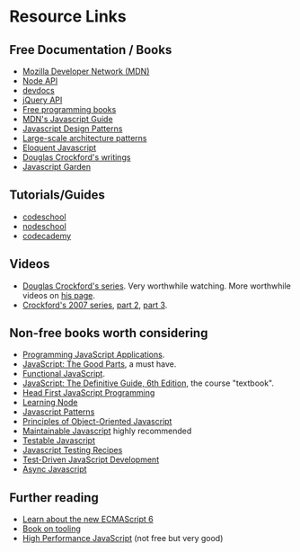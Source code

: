 # Resource Links

## Free Documentation / Books

- [Mozilla Developer Network (MDN)](https://developer.mozilla.org/en-US/)
- [Node API](http://nodejs.org/api/)
- [devdocs](http://devdocs.io/)
- [jQuery API](http://api.jquery.com/)
- [Free programming books](https://github.com/vhf/free-programming-books/blob/master/free-programming-books.md)
- [MDN's Javascript Guide](https://developer.mozilla.org/en-US/docs/Web/JavaScript/Guide)
- [Javascript Design Patterns](http://www.addyosmani.com/resources/essentialjsdesignpatterns/book/)
- [Large-scale architecture patterns](http://addyosmani.com/largescalejavascript/)
- [Eloquent Javascript](http://eloquentjavascript.net/)
- [Douglas Crockford's writings](http://www.crockford.com/javascript/)
- [Javascript Garden](http://bonsaiden.github.io/JavaScript-Garden/)

## Tutorials/Guides

- [codeschool](https://www.codeschool.com/paths/javascript)
- [nodeschool](http://nodeschool.io/)
- [codecademy](http://www.codecademy.com/)

## Videos

- [Douglas Crockford's series](http://www.yuiblog.com/crockford/). Very worthwhile watching. More worthwhile videos on [his page](http://www.crockford.com/javascript/).
- [Crockford's 2007 series](https://www.youtube.com/watch?v=v2ifWcnQs6M), [part 2](https://www.youtube.com/watch?v=Y2Y0U-2qJMs), [part 3](https://www.youtube.com/watch?v=DwYPG6vreJg).

## Non-free books worth considering

- [Programming JavaScript Applications](http://shop.oreilly.com/product/0636920033141.do).
- [JavaScript: The Good Parts](http://shop.oreilly.com/product/9780596517748.do), a must have.
- [Functional JavaScript](http://shop.oreilly.com/product/0636920028857.do).
- [JavaScript: The Definitive Guide, 6th Edition](http://shop.oreilly.com/product/9780596805531.do), the course "textbook".
- [Head First JavaScript Programming](http://shop.oreilly.com/product/0636920027065.do)
- [Learning Node](http://shop.oreilly.com/product/0636920024606.do)
- [Javascript Patterns](http://shop.oreilly.com/product/9780596806767.do)
- [Principles of Object-Oriented Javascript](http://shop.oreilly.com/product/9781593275402.do)
- [Maintainable Javascript](http://shop.oreilly.com/product/0636920025245.do) highly recommended
- [Testable Javascript](http://shop.oreilly.com/product/0636920024699.do)
- [Javascript Testing Recipes](http://jstesting.jcoglan.com/)
- [Test-Driven JavaScript Development](http://tddjs.com/)
- [Async Javascript](https://pragprog.com/book/tbajs/async-javascript)

## Further reading

- [Learn about the new ECMAScript 6](https://leanpub.com/understandinges6/read)
- [Book on tooling](https://github.com/tooling/book-of-modern-frontend-tooling)
- [High Performance JavaScript](http://shop.oreilly.com/product/9780596802806.do) (not free but very good)
